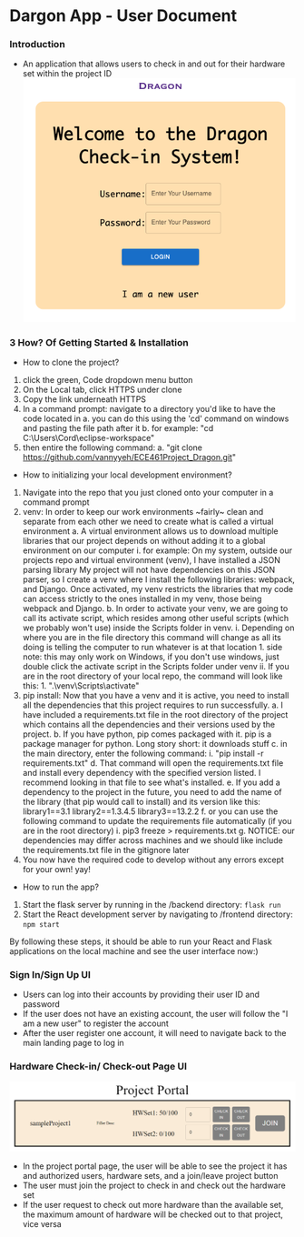 # Dargon App - User Document

### Introduction
- An application that allows users to check in and out for their hardware set within the project ID
![image](./overview-screenshot.png)

### 3 How? Of Getting Started & Installation
- How to clone the project?
1. click the green, Code dropdown menu button
2. On the Local tab, click HTTPS under clone
3. Copy the link underneath HTTPS 
4. In a command prompt: navigate to a directory you'd like to have the code located in
	a. you can do this using the 'cd' command on windows and pasting the file path after it
	b. for example: "cd C:\Users\Cord\eclipse-workspace"
5. then entire the following command:
	a. "git clone https://github.com/vannyyeh/ECE461Project_Dragon.git"

- How to initializing your local development environment?
1. Navigate into the repo that you just cloned onto your computer in a command prompt
2. venv: In order to keep our work environments ~fairly~ clean and separate from each other we need to create what is called a virtual environment
	a. A virtual environment allows us to download multiple libraries that our project depends on without adding it to a global environment on our computer
		i. for example: On my system, outside our projects repo and virtual environment (venv), I have installed a JSON parsing library
			My project will not have dependencies on this JSON parser, so I create a venv where I install the following libraries: webpack, and Django. Once activated,
			my venv restricts the libraries that my code can access strictly to the ones installed in my venv, those being webpack and Django. 
	b. In order to activate your venv, we are going to call its activate script, which resides among other useful scripts (which we probably won't use) inside the Scripts folder in venv.
		i. Depending on where you are in the file directory this command will change as all its doing is telling the computer to run whatever is at that location
			1. side note: this may only work on Windows, if you don't use windows, just double click the activate script in the Scripts folder under venv
		ii. If you are in the root directory of your local repo, the command will look like this:
			1. ".\venv\Scripts\activate"
3. pip install: Now that you have a venv and it is active, you need to install all the dependencies that this project requires to run successfully.
	a. I have included a requirements.txt file in the root directory of the project which contains all the dependencies and their versions used by the project.
	b. If you have python, pip comes packaged with it. pip is a package manager for python. Long story short: it downloads stuff
	c. in the main directory, enter the following command:
		i. "pip install -r requirements.txt"
	d. That command will open the requirements.txt file and install every dependency with the specified version listed. I recommend looking in that file to see what's installed.
	e. If you add a dependency to the project in the future, you need to add the name of the library (that pip would call to install) and its version like this:
		library1==3.1
		library2==1.3.4.5
		library3==13.2.2
	f. or you can use the following command to update the requirements file automatically (if you are in the root directory)
		i. pip3 freeze > requirements.txt
	g. NOTICE: our dependencies may differ across machines and we should like include the requirements.txt file in the gitignore later
4. You now have the required code to develop without any errors except for your own! yay!

- How to run the app?
1. Start the flask server by running in the /backend directory:
`flask run`
2. Start the React development server by navigating to /frontend directory:
`npm start`

By following these steps, it should be able to run your React and Flask applications on the local machine 
and see the user interface now:)


### Sign In/Sign Up UI
- Users can log into their accounts by providing their user ID and password
- If the user does not have an existing account, the user will follow the "I am a new user" to register the account
- After the user register one account, it will need to navigate back to the main landing page to log in


### Hardware Check-in/ Check-out Page UI
![image](./project-screenshot.png)
- In the project portal page, the user will be able to see the project it has and authorized users, 
hardware sets, and a join/leave project button
- The user must join the project to check in and check out the hardware set
- If the user request to check out more hardware than the available set, the maximum amount of hardware will be checked 
out to that project, vice versa

